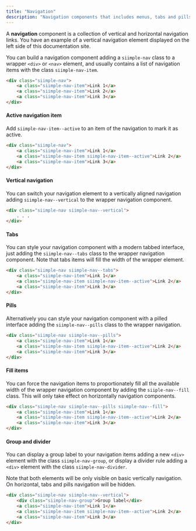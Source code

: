 ```yaml
---
title: "Navigation"
description: "Navigation components that includes menus, tabs and pills"
--- 
```


<style>
.siimple-nav:first-child {
    margin-bottom: 0px !important;
}
</style>

A **navigation** component is a collection of vertical and horizontal navigation links. You have an example of a vertical navigation element displayed on the left side of this documentation site.

You can build a navigation component adding a `siimple-nav` class to a wrapper `<div>` or `<nav>` element, and usually contains a list of navigation items with the class `siimple-nav-item`.

```html preview="true"
<div class="siimple-nav">
    <a class="siimple-nav-item">Link 1</a>
    <a class="siimple-nav-item">Link 2</a>
    <a class="siimple-nav-item">Link 3</a>
</div>
```

#### Active navigation item

Add `siimple-nav-item--active` to an item of the navigation to mark it as active.

```html preview="true"
<div class="siimple-nav">
    <a class="siimple-nav-item">Link 1</a>
    <a class="siimple-nav-item siimple-nav-item--active">Link 2</a>
    <a class="siimple-nav-item">Link 3</a>
</div>
```

#### Vertical navigation

You can switch your navigation element to a vertically aligned navigation adding `siimple-nav--vertical` to the wrapper navigation component.

```html
<div class="siimple-nav siimple-nav--vertical">
    . . .
</div>
```

#### Tabs

You can style your navigation component with a modern tabbed interface, just adding the `siimple-nav--tabs` class to the wrapper navigation component. Note that tabs items will fill the width of the wrapper element.

```html preview="true"
<div class="siimple-nav siimple-nav--tabs">
    <a class="siimple-nav-item">Link 1</a>
    <a class="siimple-nav-item siimple-nav-item--active">Link 2</a>
    <a class="siimple-nav-item">Link 3</a>
</div>
```

#### Pills

Alternatively you can style your navigation component with a pilled interface adding the `siimple-nav--pills` class to the wrapper navigation.

```html preview="true"
<div class="siimple-nav siimple-nav--pills">
    <a class="siimple-nav-item">Link 1</a>
    <a class="siimple-nav-item siimple-nav-item--active">Link 2</a>
    <a class="siimple-nav-item">Link 3</a>
</div>
```

#### Fill items

You can force the navigation items to proportionately fill all the available width of the wrapper navigation component by adding the `siiple-nav--fill` class. This will only take effect on horizontally navigation components.

```html preview="true"
<div class="siimple-nav siimple-nav--pills siimple-nav--fill">
    <a class="siimple-nav-item">Link 1</a>
    <a class="siimple-nav-item siimple-nav-item--active">Link 2</a>
    <a class="siimple-nav-item">Link 3</a>
</div>
```

#### Group and divider

You can display a group label to your navigation items adding a new `<div>` element with the class `siimple-nav-group`, or display a divider rule adding a `<div>` element with the class `siimple-nav-divider`.

Note that both elements will be only visible on basic vertically navigation. On horizontal, tabs and pills navigation will be hidden.

```html preview="true"
<div class="siimple-nav siimple-nav--vertical">
    <div class="siimple-nav-group">Group label</div>
    <a class="siimple-nav-item">Link 1</a>
    <a class="siimple-nav-item siimple-nav-item--active">Link 2</a>
    <a class="siimple-nav-item">Link 3</a>
</div>
```




